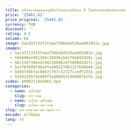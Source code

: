 ```yaml
---
title: เครื่องควบคุมอุณหภูมินักวิ่งร้อนแบบดิจิตอล 4 โซนสําหรับแม่พิมพ์พลาสติก
price: '25461.81'
price_original: '25461.81'
currency: THB
discount: ''
rating: 4.5
volume: 60
image: Sac43f133f3fa4a7996eb9530ae081941o.jpg
images:
  - Sac43f133f3fa4a7996eb9530ae081941o.jpg
  - S94490ee981384c38996a5dcf8a8d3260z.jpg
  - Sbc216f30eea7482180d824f5808dad3fc.jpg
  - Se3f6f686f4ba4faa99127db122f6d6b44.jpg
  - S69d7d9bfac6647cf97c32727ccedf231k.jpg
  - S5542195f1e684f3aa06b631468907b15X.jpg
video: 4000211442083.mp4
categories:
  - name: เครื่องมือ
    slug: เคร-องม
  - name: อะไหล่ เครื่องมือ
    slug: อะไหล-เคร-องม
slug: เคร-องควบค-มอ-ณหภ-กว
encode: ollRoaa
lang: th
---
```

  